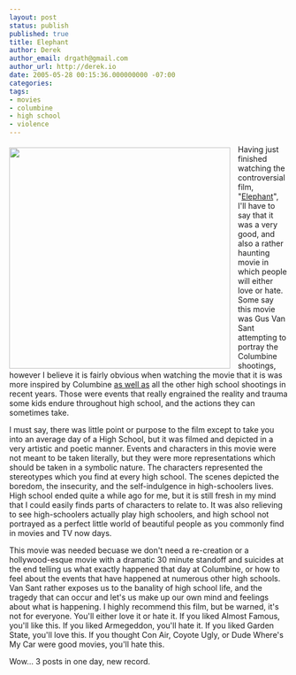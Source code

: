 ```yaml
---
layout: post
status: publish
published: true
title: Elephant
author: Derek
author_email: drgath@gmail.com
author_url: http://derek.io
date: 2005-05-28 00:15:36.000000000 -07:00
categories:
tags:
- movies
- columbine
- high school
- violence
---
```


<div style="float:left"><img src="http://i.imgur.com/Wpsaba9.jpg" height="400" style="margin-right:1em; padding-top:5px;"></div>

Having just finished watching the controversial film, "[Elephant](http://www.imdb.com/title/tt0363589/")", I'll have to say that it was a very good, and also a rather haunting movie in which people will either love or hate.  Some say this movie was Gus Van Sant attempting to portray the Columbine shootings, however I believe it is fairly obvious when watching the movie that it is was more inspired by Columbine <u>as well as</u> all the other high school shootings in recent years.   Those were events that really engrained the reality and trauma some kids endure throughout high school, and the actions they can sometimes take.

<!--more-->

I must say, there was little point or purpose to the film except to take you into an average day of a High School, but it was filmed and depicted in a very artistic and poetic manner.  Events and characters in this movie were not meant to be taken literally, but they were more representations which should be taken in a symbolic nature.  The characters represented the stereotypes which you find at every high school.  The scenes depicted the boredom, the insecurity, and the self-indulgence in high-schoolers lives.  High school ended quite a while ago for me, but it is still fresh in my mind that I could easily finds parts of characters to relate to.  It was also relieving to see high-schoolers actually play high schoolers, and high school not portrayed as a perfect little world of beautiful people as you commonly find in movies and TV now days.

This movie was needed becuase we don't need a re-creation or a hollywood-esque movie with a dramatic 30 minute standoff and suicides at the end telling us what exactly happened that day at Columbine, or how to feel about the events that have happened at numerous other high schools.  Van Sant rather exposes us to the banality of high school life, and the tragedy that can occur and let's us make up our own mind and feelings about what is happening.  I highly recommend this film, but be warned, it's not for everyone.  You'll either love it or hate it.  If you liked Almost Famous, you'll like this.  If you liked Armegeddon, you'll hate it.  If you liked Garden State, you'll love this.  If you thought Con Air, Coyote Ugly, or Dude Where's My Car were good movies, you'll hate this.

Wow... 3 posts in one day, new record.
